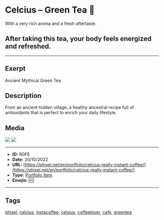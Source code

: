 # Celcius – Green Tea 🍵
With a very rich aroma and a fresh aftertaste.

## After taking this tea, your body feels energized and refreshed.


------------
## Exerpt
Ancient Mythical Green Tea
## Description
From an ancient hidden village, a healthy ancestral recipe full of antioxidants that is perfect to enrich your daily lifestyle.
## Media
<img src="media/greentea.webp">
<img src="media/greentea.webp">

------------
- **ID:** R0FE
- **Date:** 20/10/2022
- **URL:** [https://phixel.net/en/portfolio/celcius-really-instant-coffee/](https://phixel.net/en/portfolio/celcius-really-instant-coffee/)
- **Type:** [Portfolio Item](#portfolio-item)
- **Emojis:** 🆒

------------
## Tags
[phixel](#phixel), [celcius](#celcius), [instacoffee](#instacoffee), [celsius](#celsius), [coffeelover](#coffeelover), [cafe](#cafe), [greentea](#greentea)
